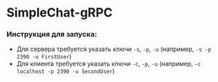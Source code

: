# SimpleChat-gRPC

### Инструкция для запуска:
- Для сервера требуется указать ключи `-s`, `-p`, `-u` (например, `-s -p 2390 -u FirstUser`)
- Для клиента требуется указать ключи `-c`, `-p`, `-u` (например, `-c localhost -p 2390 -u SecondUser`)

